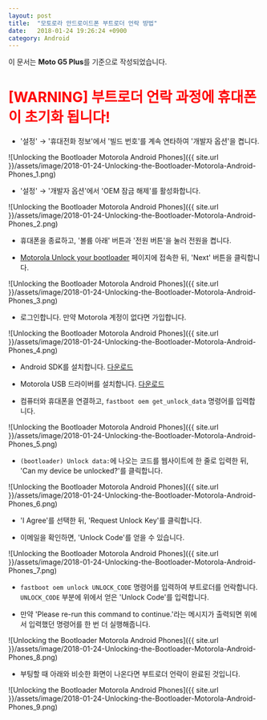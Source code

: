 ```yaml
---
layout: post
title:  "모토로라 안드로이드폰 부트로더 언락 방법"
date:   2018-01-24 19:26:24 +0900
category: Android
---
```


이 문서는 **Moto G5 Plus**를 기준으로 작성되었습니다.

# <span style="color:red">**[WARNING] 부트로더 언락 과정에 휴대폰이 초기화 됩니다!**

- '설정' → '휴대전화 정보'에서 '빌드 번호'를 계속 연타하여 '개발자 옵션'을 켭니다.

![Unlocking the Bootloader Motorola Android Phones]({{ site.url }}/assets/image/2018-01-24-Unlocking-the-Bootloader-Motorola-Android-Phones_1.png)

- '설정' → '개발자 옵션'에서 'OEM 잠금 해제'를 활성화합니다.

![Unlocking the Bootloader Motorola Android Phones]({{ site.url }}/assets/image/2018-01-24-Unlocking-the-Bootloader-Motorola-Android-Phones_2.png)

- 휴대폰을 종료하고, '볼륨 아래' 버튼과 '전원 버튼'을 눌러 전원을 켭니다.

- [Motorola Unlock your bootloader](https://motorola-global-portal.custhelp.com/app/standalone/bootloader/unlock-your-device-a) 페이지에 접속한 뒤, 'Next' 버튼을 클릭합니다.

![Unlocking the Bootloader Motorola Android Phones]({{ site.url }}/assets/image/2018-01-24-Unlocking-the-Bootloader-Motorola-Android-Phones_3.png)

- 로그인합니다. 만약 Motorola 계정이 없다면 가입합니다.

![Unlocking the Bootloader Motorola Android Phones]({{ site.url }}/assets/image/2018-01-24-Unlocking-the-Bootloader-Motorola-Android-Phones_4.png)

- Android SDK를 설치합니다. [다운로드](http://developer.android.com/sdk/index.html)

- Motorola USB 드라이버를 설치합니다. [다운로드](https://motorola-global-portal.custhelp.com/app/answers/detail/a_id/88481)

- 컴퓨터와 휴대폰을 연결하고, `fastboot oem get_unlock_data` 명령어를 입력합니다.

![Unlocking the Bootloader Motorola Android Phones]({{ site.url }}/assets/image/2018-01-24-Unlocking-the-Bootloader-Motorola-Android-Phones_5.png)

- `(bootloader) Unlock data:`에 나오는 코드를 웹사이트에 한 줄로 입력한 뒤, 'Can my device be unlocked?'를 클릭합니다.

![Unlocking the Bootloader Motorola Android Phones]({{ site.url }}/assets/image/2018-01-24-Unlocking-the-Bootloader-Motorola-Android-Phones_6.png)

- 'I Agree'를 선택한 뒤, 'Request Unlock Key'를 클릭합니다.

- 이메일을 확인하면, 'Unlock Code'를 얻을 수 있습니다.

![Unlocking the Bootloader Motorola Android Phones]({{ site.url }}/assets/image/2018-01-24-Unlocking-the-Bootloader-Motorola-Android-Phones_7.png)

- `fastboot oem unlock UNLOCK_CODE` 명령어를 입력하여 부트로더를 언락합니다. `UNLOCK_CODE` 부분에 위에서 얻은 'Unlock Code'를 입력합니다.

- 만약 'Please re-run this command to continue.'라는 메시지가 출력되면 위에서 입력했던 명령어를 한 번 더 실행해줍니다.

![Unlocking the Bootloader Motorola Android Phones]({{ site.url }}/assets/image/2018-01-24-Unlocking-the-Bootloader-Motorola-Android-Phones_8.png)

- 부팅할 때 아래와 비슷한 화면이 나온다면 부트로더 언락이 완료된 것입니다.

![Unlocking the Bootloader Motorola Android Phones]({{ site.url }}/assets/image/2018-01-24-Unlocking-the-Bootloader-Motorola-Android-Phones_9.png)
